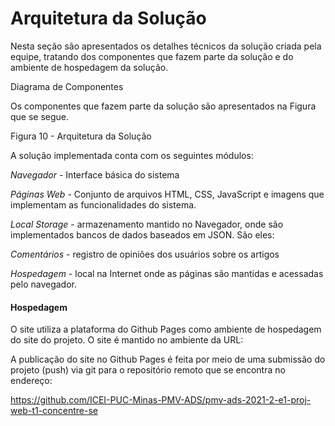# Arquitetura da Solução #

Nesta seção são apresentados os detalhes técnicos da solução criada pela equipe, tratando dos componentes que fazem parte da solução e do ambiente de hospedagem da solução. 

 

Diagrama de Componentes 

Os componentes que fazem parte da solução são apresentados na Figura que se segue.


Figura 10 - Arquitetura da Solução 

 

A solução implementada conta com os seguintes módulos: 

*Navegador* - Interface básica do sistema  

*Páginas Web* - Conjunto de arquivos HTML, CSS, JavaScript e imagens que implementam as funcionalidades do sistema. 

*Local Storage* - armazenamento mantido no Navegador, onde são implementados bancos de dados baseados em JSON. São eles:  

*Comentários* - registro de opiniões dos usuários sobre os artigos 

*Hospedagem* - local na Internet onde as páginas são mantidas e acessadas pelo navegador.  

#### Hospedagem ####

O site utiliza a plataforma do Github Pages como ambiente de hospedagem do site do projeto. O site é mantido no ambiente da URL:  

 

A publicação do site no Github Pages é feita por meio de uma submissão do projeto (push) via git para o repositório remoto que se encontra no endereço:  

https://github.com/ICEI-PUC-Minas-PMV-ADS/pmv-ads-2021-2-e1-proj-web-t1-concentre-se 
